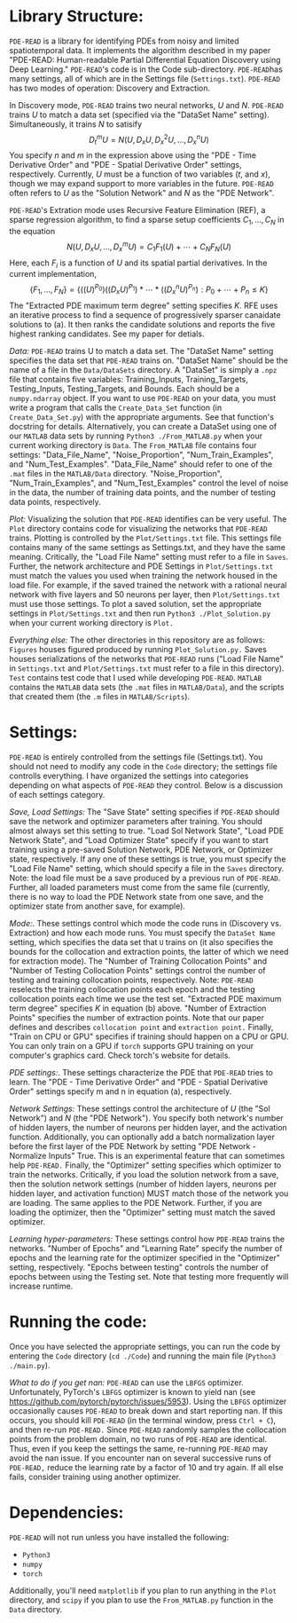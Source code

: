 # Library Structure: #
`PDE-READ` is a library for identifying PDEs from noisy and limited spatiotemporal data. It implements the algorithm described in my paper "PDE-READ: Human-readable Partial Differential Equation Discovery using Deep Learning." `PDE-READ`'s code is in the Code sub-directory. `PDE-READ`has many settings, all of which are in the Settings file (`Settings.txt`). `PDE-READ` has two modes of operation: Discovery and Extraction.

In Discovery mode, `PDE-READ` trains two neural networks, $U$ and $N$. `PDE-READ` trains $U$ to match a data set (specified via the "DataSet Name" setting). Simultaneously, it trains $N$ to satisify
$$D_t^m U = N(U, D_x U, D_x^2 U, \ldots , D_x^n U)$$
You specify $n$ and $m$ in the expression above using the "PDE - Time Derivative Order" and "PDE - Spatial Derivative Order" settings, respectively. Currently, $U$ must be a function of two variables ($t$, and $x$), though we may expand support to more variables in the future. `PDE-READ` often refers to $U$ as the "Solution Network" and $N$ as the "PDE Network".

`PDE-READ`'s Extration mode uses Recursive Feature Elimination (REF), a sparse regression algorithm, to find a sparse setup coefficients $C_1, \ldots , C_N$ in the equation
$$N(U, D_x U, \ldots , D_x^m U) = C_1 F_1(U) + \cdots + C_N F_N(U) \tag{a}$$
Here, each $F_i$ is a function of $U$ and its spatial partial derivatives. In the current implementation,
$$\{ F_1, \ldots , F_N \} = \{ ((U)^{P_0})((D_x U)^{P_1})*\cdots*((D_x^n U)^{P_n} ) : P_0 + \cdots + P_n \leq K \} \tag{b}$$
The "Extracted PDE maximum term degree" setting specifies $K$. RFE uses an iterative process to find a sequence of progressively sparser canaidate solutions to (a). It then ranks the candidate solutions and reports the five highest ranking candidates. See my paper for detials.

*Data:* `PDE-READ` trains U to match a data set. The "DataSet Name" setting specifies the data set that `PDE-READ` trains on. "DataSet Name" should be the name of a file in the `Data/DataSets` directory. A "DataSet" is simply a `.npz` file that contains five variables: Training_Inputs, Training_Targets, Testing_Inputs, Testing_Targets, and Bounds. Each should be a `numpy.ndarray` object. If you want to use `PDE-READ` on your data, you must write a program that calls the `Create_Data_Set` function (in `Create_Data_Set.py`) with the appropriate arguments. See that function's docstring for details. Alternatively, you can create a DataSet using one of our `MATLAB` data sets by running `Python3 ./From_MATLAB.py` when your current working directory is `Data`. The `From_MATLAB` file contains four settings: "Data_File_Name", "Noise_Proportion", "Num_Train_Examples", and "Num_Test_Examples". "Data_File_Name" should refer to one of the `.mat` files in the `MATLAB/Data` directory. "Noise_Proportion", "Num_Train_Examples", and "Num_Test_Examples" control the level of noise in the data, the number of training data points, and the number of testing data points, respectively.

*Plot:* Visualizing the solution that `PDE-READ` identifies can be very useful. The `Plot` directory contains code for visualizing the networks that `PDE-READ` trains. Plotting is controlled by the `Plot/Settings.txt` file. This settings file contains many of the same settings as Settings.txt, and they have the same meaning. Critically, the "Load File Name" setting must refer to a file in `Saves`. Further, the network architecture and PDE Settings in `Plot/Settings.txt` must match the values you used when training the network housed in the load file. For example, if the saved trained the network with a rational neural network with five layers and 50 neurons per layer, then `Plot/Settings.txt` must use those settings. To plot a saved solution, set the appropriate settings in `Plot/Settings.txt` and then run `Python3 ./Plot_Solution.py` when your current working directory is `Plot.`

*Everything else:* The other directories in this repository are as follows: `Figures` houses figured produced by running `Plot_Solution.py.` Saves houses serializations of the networks that `PDE-READ` runs ("Load File Name" in `Settings.txt` and `Plot/Settings.txt` must refer to a file in this directory). `Test` contains test code that I used while developing `PDE-READ`. `MATLAB` contains the `MATLAB` data sets (the `.mat` files in `MATLAB/Data`), and the scripts that created them (the `.m` files in `MATLAB/Scripts`).



# Settings: #
`PDE-READ` is entirely controlled from the settings file (Settings.txt). You should not need to modify any code in the `Code` directory; the settings file controlls everything. I have organized the settings into categories depending on what aspects of `PDE-READ` they control. Below is a discussion of each settings category.

*Save, Load Settings:* The "Save State" setting specifies if `PDE-READ` should save the network and optimizer parameters after training. You should almost always set this setting to true. "Load Sol Network State", "Load PDE Network State", and "Load Optimizer State" specify if you want to start training using a pre-saved Solution Network, PDE Network, or Optimizer state, respectively. If any one of these settings is true, you must specify the "Load File Name" setting, which should specify a file in the `Saves` directory. Note: the load file must be a save produced by a previous run of `PDE-READ`. Further, all loaded parameters must come from the same file (currently, there is no way to load the PDE Network state from one save, and the optimizer state from another save, for example).

*Mode:*. These settings control which mode the code runs in (Discovery vs. Extraction) and how each mode runs. You must specify the `DataSet Name` setting, which specifies the data set that `U` trains on (it also specifies the bounds for the collocation and extraction points, the latter of which we need for extraction mode). The "Number of Training Collocation Points" and "Number of Testing Collocation Points" settings control the number of testing and training collocation points, respectively. Note: `PDE-READ` reselects the training collocation points each epoch and the testing collocation points each time we use the test set. "Extracted PDE maximum term degree" specifies $K$ in equation (b) above. "Number of Extraction Points" specifies the number of extraction points. Note that our paper defines and describes `collocation point` and `extraction point.` Finally, "Train on CPU or GPU" specifies if training should happen on a CPU or GPU. You can only train on a GPU if `torch` supports GPU training on your computer's graphics card. Check torch's website for details.  

*PDE settings:*. These settings characterize the PDE that `PDE-READ` tries to learn. The "PDE - Time Derivative Order" and "PDE - Spatial Derivative Order" settings specify m and n in equation (a), respectively.

*Network Settings:* These settings control the architecture of $U$ (the "Sol Network") and $N$ (the "PDE Network"). You specify both network's number of hidden layers, the number of neurons per hidden layer, and the activation function. Additionally, you can optionally add a batch normalization layer before the first layer of the PDE Network by setting "PDE Network - Normalize Inputs" True. This is an experimental feature that can sometimes help `PDE-READ.` Finally, the "Optimizer" setting specifies which optimizer to train the networks. Critically, if you load the solution network from a save, then the solution network settings (number of hidden layers, neurons per hidden layer, and activation function) MUST match those of the network you are loading. The same applies to the PDE Network. Further, if you are loading the optimizer, then the "Optimizer" setting must match the saved optimizer.

*Learning hyper-parameters:* These settings control how `PDE-READ` trains the networks. "Number of Epochs" and "Learning Rate" specify the number of epochs and the learning rate for the optimizer specified in the "Optimizer" setting, respectively. "Epochs between testing" controls the number of epochs between using the Testing set. Note that testing more frequently will increase runtime.



# Running the code: #
 Once you have selected the appropriate settings, you can run the code by entering the `Code` directory (`cd ./Code`) and running the main file (`Python3 ./main.py`).

 *What to do if you get nan:* `PDE-READ` can use the `LBFGS` optimizer. Unfortunately, PyTorch's `LBFGS` optimizer is known to yield nan (see <https://github.com/pytorch/pytorch/issues/5953>). Using the `LBFGS` optimizer occasionally causes `PDE-READ` to break down and start reporting nan. If this occurs, you should kill `PDE-READ` (in the terminal window, press `Ctrl + C`), and then re-run `PDE-READ.` Since `PDE-READ` randomly samples the collocation points from the problem domain, no two runs of `PDE-READ` are identical. Thus, even if you keep the settings the same, re-running `PDE-READ` may avoid the nan issue. If you encounter nan on several successive runs of `PDE-READ,` reduce the learning rate by a factor of $10$ and try again. If all else fails, consider training using another optimizer.


# Dependencies: #
`PDE-READ` will not run unless you have installed the following:
* `Python3`
* `numpy`
* `torch`

Additionally, you'll need `matplotlib` if you plan to run anything in the `Plot` directory, and `scipy` if you plan to use the `From_MATLAB.py` function in the `Data` directory.
